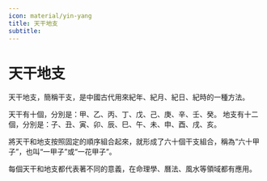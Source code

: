 ```yaml
---
icon: material/yin-yang
title: 天干地支
subtitle: 
---
```


# 天干地支

天干地支，簡稱干支，是中國古代用來紀年、紀月、紀日、紀時的一種方法。 

天干有十個，分別是：甲、乙、丙、丁、戊、己、庚、辛、壬、癸。 
地支有十二個，分別是：子、丑、寅、卯、辰、巳、午、未、申、酉、戌、亥。 

將天干和地支按照固定的順序組合起來，就形成了六十個干支組合，稱為“六十甲子”，也叫“一甲子”或“一花甲子”。 

每個天干和地支都代表著不同的意義，在命理學、曆法、風水等領域都有應用。


